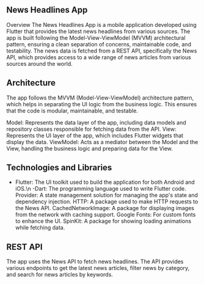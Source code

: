 ## News Headlines App
Overview
The News Headlines App is a mobile application developed using Flutter that provides the latest news headlines from various sources. The app is built following the Model-View-ViewModel (MVVM) architectural pattern, ensuring a clean separation of concerns, maintainable code, and testability. The news data is fetched from a REST API, specifically the News API, which provides access to a wide range of news articles from various sources around the world.

## Architecture
The app follows the MVVM (Model-View-ViewModel) architecture pattern, which helps in separating the UI logic from the business logic. This ensures that the code is modular, maintainable, and testable.

Model: Represents the data layer of the app, including data models and repository classes responsible for fetching data from the API.
View: Represents the UI layer of the app, which includes Flutter widgets that display the data.
ViewModel: Acts as a mediator between the Model and the View, handling the business logic and preparing data for the View.

## Technologies and Libraries
- Flutter: The UI toolkit used to build the application for both Android and iOS.\n
-Dart: The programming language used to write Flutter code.
Provider: A state management solution for managing the app's state and dependency injection.
HTTP: A package used to make HTTP requests to the News API.
CachedNetworkImage: A package for displaying images from the network with caching support.
Google Fonts: For custom fonts to enhance the UI.
SpinKit: A package for showing loading animations while fetching data.
## REST API
The app uses the News API to fetch news headlines. The API provides various endpoints to get the latest news articles, filter news by category, and search for news articles by keywords.
